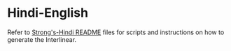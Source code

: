 # Hindi-English

Refer to [Strong's-Hindi README](../Interlinear/Back-end/Strong's-Hindi/README.md) files for scripts and instructions on how to generate the Interlinear.
